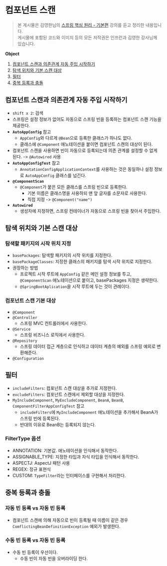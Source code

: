 # 컴포넌트 스캔
> 본 게시물은 김영한님의 [스프링 핵심 원리 - 기본편](https://www.inflearn.com/course/%EC%8A%A4%ED%94%84%EB%A7%81-%ED%95%B5%EC%8B%AC-%EC%9B%90%EB%A6%AC-%EA%B8%B0%EB%B3%B8%ED%8E%B8/dashboard) 강의를 듣고 정리한 내용입니다.  
게시물에 포함된 코드와 이미지 등의 모든 저작권은 인프런과 김영한 강사님께 있습니다.

**Object**
1. [컴포넌트 스캔과 의존관계 자동 주입 시작하기](#컴포넌트-스캔과-의존관계-자동-주입-시작하기)
2. [탐색 위치와 기본 스캔 대상](#탐색-위치와-기본-스캔-대상)
3. [필터](#필터)
4. [중복 등록과 충돌](#중복-등록과-충돌)

## 컴포넌트 스캔과 의존관계 자동 주입 시작하기
- `shift x 2`: 검색
- 스프링은 설정 정보가 없어도 자동으로 스프링 빈을 등록하는 컴포넌트 스캔 기능을 제공한다.
- **`AutoAppConfig`** 참고
  - `AppConfig`와 다르게 `@Bean`으로 등록한 클래스가 하나도 없다.
  - 클래스에 `@Component` 애노테이션을 붙이면 컴포넌트 스캔의 대상이 된다.
- 컴포넌트 스캔을 사용하면 빈이 자동으로 등록되는데 의존 관계를 설정할 수 없게 된다. -> `@Autowired` 사용
- **`AutoAppConfigTest`** 참고
  - `AnnotationConfigApplicationContext`를 사용하는 것은 동일하나 설정 정보로 `AutoAppConfig` 클래스를 넘긴다.
- **`@ComponentScan`**
  - `@Component`가 붙은 모든 클래스를 스프링 빈으로 등록한다.
    - 기본 이름은 클래스명을 사용하되 맨 앞 글자를 소문자로 사용한다.
    - 직접 지정 -> `@Component("name")`
- **`Autowired`**
  - 생성자에 지정하면, 스프링 컨테이너가 자동으로 스프링 빈을 찾아서 주입한다.
  
## 탐색 위치와 기본 스캔 대상
### 탐색할 패키지의 시작 위치 지정
- `basePackages`: 탐색할 패키지의 시작 위치를 지정한다.
- `basePackageClasses`: 지정한 클래스의 패키지를 탐색 시작 위치로 지정한다.
- 권장하는 방법
  - 프로젝트 시작 루트에 `AppConfig` 같은 메인 설정 정보를 투고, `@ComponentScan` 애노테이션으로 붙이고, basePackages 지정은 생략한다.
  - `@SpringBootAplication`을 시작 루트에 두는 것이 관례이다.

### 컴포넌트 스캔 기본 대상
- `@Component`
- `@Controller`
  - 스프링 MVC 컨트롤러에서 사용한다.
- `@Service`
  - 스프링 비즈니스 로직에서 사용한다.
- `@Repository`
  - 스프링 데이터 접근 계층으로 인식하고 데이터 계층의 예외를 스프링 예외로 변환해준다.
- `@Configuration`
  
## 필터
- `includeFilters`: 컴포넌트 스캔 대상을 추가로 지정한다.
- `excludeFilters`: 컴포넌트 스캔에서 제외할 대상을 지정한다.
- `MyIncludeComponent`, `MyExcludeComponent`, `BeanA`, `BeanB`, `ComponentFilterAppConfigTest` 참고
  - `includeFilters`에 `MyIncludeComponent` 애노테이션을 추가해서 BeanA가 스프링 빈에 등록된다.
  - 반대의 이유로 BeanB는 등록되지 않는다.

### FilterType 옵션
- ANNOTATION: 기본값. 애노테이션을 인식해서 동작한다.
- ASSIGNABLE_TYPE: 지정한 타입과 자식 타입을 인식해서 동작한다.
- ASPECTJ: AspectJ 패턴 사용
- REGEX: 정규 표현식
- CUSTOM: `TypeFilter`라는 인터페이스를 구현해서 처리한다.

## 중복 등록과 충돌
### 자동 빈 등록 vs 자동 빈 등록
- 컴포넌트 스캔에 의해 자동으로 빈이 등록될 때 이름이 같은 경우 `ComflictingBeanDefinitionException` 예외가 발생한다.

### 수동 빈 등록 vs 자동 빈 등록
- 수동 빈 등록이 우선이다.
  - 수동 빈이 자동 빈을 오버라이딩 한다.
